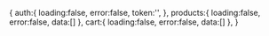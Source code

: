 {
    auth:{
        loading:false,
        error:false,
        token:'',
    },
    products:{
        loading:false,
        error:false,
        data:[]
    },
 cart:{
        loading:false,
        error:false,
        data:[]
    },
}